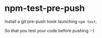 # npm-test-pre-push

Install a git pre-push hook launching `npm test`.

So that you test your code before pushing :-)
